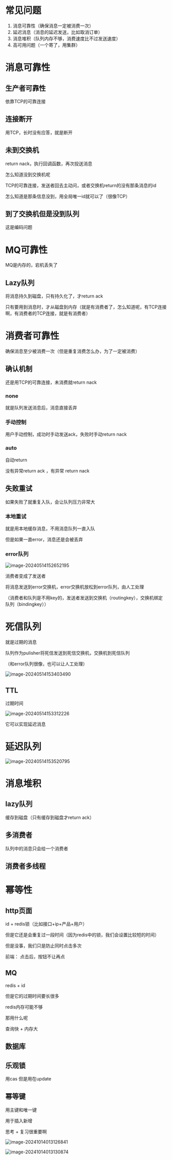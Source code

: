 # 常见问题

1. 消息可靠性（确保消息一定被消费一次）
2. 延迟消息（消息的延迟发送，比如取消订单）
3. 消息堆积（队列内存不够，消费速度比不过发送速度）
4. 高可用问题（一个寄了，用集群）



# 消息可靠性



## 生产者可靠性

依靠TCP的可靠连接



## 连接断开

用TCP，长时没有应答，就是断开




## 未到交换机

return nack，执行回调函数，再次投送消息

怎么知道没到交换机呢

TCP的可靠连接，发送者回去主动问，或者交换机return的没有那条消息的id



怎么知道是那条信息没到，用全局唯一id就可以了（很像TCP）



## 到了交换机但是没到队列

这是编码问题



# MQ可靠性

MQ是内存的，宕机丢失了



## Lazy队列

将消息持久到磁盘，只有持久化了，才return ack

只有要用到消息时，才从磁盘到内存（就是有消费者了，怎么知道呢，有TCP连接啊，有消费者的TCP连接，就是有消费者）



# 消费者可靠性

确保消息至少被消费一次（但是重复消费怎么办，为了一定被消费）



## 确认机制

还是用TCP的可靠连接，未消费就return nack



### none

就是队列发送消息后，消息直接丢弃



### 手动控制

用户手动控制，成功时手动发送ack，失败时手动return nack



### auto

自动return

没有异常return ack ，有异常 return nack



## 失败重试

如果失败了就重复入队，会让队列压力非常大



### 本地重试

就是用本地缓存消息，不用消息队列一直入队

但是如果一直error，消息还是会被丢弃



### error队列

![image-20240514152652195](../../../AppData/Roaming/Typora/typora-user-images/image-20240514152652195.png)



消费者变成了发送者

将消息发送到error交换机，error交换机放松到error队列，由人工处理

（消费者和队列是不用key的，发送者发送到交换机（routingkey），交换机绑定队列（bindingkey））





# 死信队列

就是过期的消息

队列作为pulisher将死信发送到死信交换机，交换机到死信队列

（和error队列很像，也可以让人工处理）

![image-20240514153403490](../../../AppData/Roaming/Typora/typora-user-images/image-20240514153403490.png)





## TTL

过期时间

![image-20240514153312226](../../../AppData/Roaming/Typora/typora-user-images/image-20240514153312226.png)

它可以实现延迟消息





# 延迟队列

![image-20240514153520795](../../../AppData/Roaming/Typora/typora-user-images/image-20240514153520795.png)



# 消息堆积



## lazy队列

缓存到磁盘（只有缓存到磁盘才return ack）



## 多消费者

队列中的消息只会给一个消费者



## 消费者多线程





# 幂等性



## http页面

id + redis锁（比如接口+ip+产品+用户）

但是它还是会重复过一段时间（因为redis中的锁，我们会设置比较短的时间）

但是没事，我们只是防止同时点击多次



前端： 点击后，按钮不让再点



## MQ

redis + id

但是它的过期时间要长很多

redis内存可能不够

那用什么呢

查询快 + 内存大



## 数据库



## 乐观锁

用cas 但是用在update



## 幂等键

用主键和唯一键

用于插入新增





思考 + 复习很重要啊



![image-20241014013126841](../../../../AppData/Roaming/Typora/typora-user-images/image-20241014013126841.png)

![image-20241014013130874](../../../../AppData/Roaming/Typora/typora-user-images/image-20241014013130874.png)
